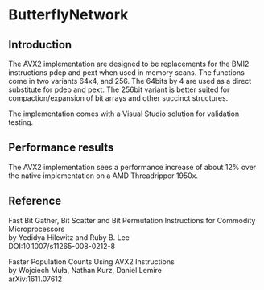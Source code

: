 # ButterflyNetwork


## Introduction

The AVX2 implementation are designed to be replacements for the BMI2 instructions pdep and pext when used in memory scans. The functions come in two variants 64x4, and 256. The 64bits by 4 are used as a direct substitute for pdep and pext. The 256bit variant is better suited for compaction/expansion of bit arrays and other succinct structures. 

The implementation comes with a Visual Studio solution for validation testing. 

## Performance results

The AVX2 implementation sees a performance increase of about 12% over the native implementation on a AMD Threadripper 1950x. 

## Reference

Fast Bit Gather, Bit Scatter and Bit Permutation Instructions for Commodity Microprocessors  
by Yedidya Hilewitz and Ruby B. Lee  
DOI:10.1007/s11265-008-0212-8

Faster Population Counts Using AVX2 Instructions  
by Wojciech Muła, Nathan Kurz, Daniel Lemire  
arXiv:1611.07612

